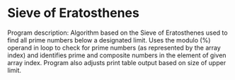 # Sieve of Eratosthenes
Program description: Algorithm based on the Sieve of Eratosthenes used to find all prime numbers below a designated limit. Uses the modulo (%) operand in loop to check for prime numbers (as represented by the array index) and identifies prime and composite numbers in the element of given array index. Program also adjusts print table output based on size of upper limit.
